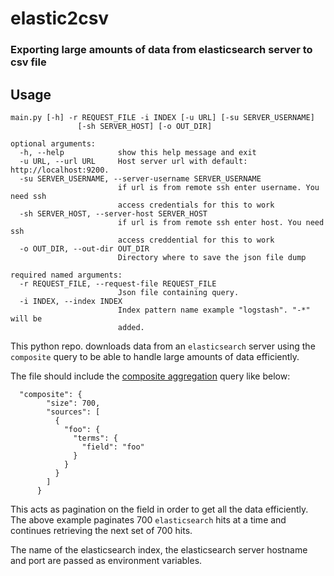 # elastic2csv

### Exporting large amounts of data from elasticsearch server to csv file

## Usage

```
main.py [-h] -r REQUEST_FILE -i INDEX [-u URL] [-su SERVER_USERNAME]
               [-sh SERVER_HOST] [-o OUT_DIR]

optional arguments:
  -h, --help            show this help message and exit
  -u URL, --url URL     Host server url with default: http://localhost:9200.
  -su SERVER_USERNAME, --server-username SERVER_USERNAME
                        if url is from remote ssh enter username. You need ssh
                        access credentials for this to work
  -sh SERVER_HOST, --server-host SERVER_HOST
                        if url is from remote ssh enter host. You need ssh
                        access creddential for this to work
  -o OUT_DIR, --out-dir OUT_DIR
                        Directory where to save the json file dump

required named arguments:
  -r REQUEST_FILE, --request-file REQUEST_FILE
                        Json file containing query.
  -i INDEX, --index INDEX
                        Index pattern name example "logstash". "-*" will be
                        added.

```

This python repo. downloads data from an `elasticsearch` server using the `composite` query to be able to handle large amounts of data efficiently.

The file should include the [composite aggregation](https://www.elastic.co/guide/en/elasticsearch/reference/current/search-aggregations-bucket-composite-aggregation.html) query like below:

```
  "composite": {
        "size": 700,
        "sources": [
          {
            "foo": {
              "terms": {
                "field": "foo"
              }
            }
          }
        ]
      }
```

 This acts as pagination on the field in order to get all the data efficiently. The above example paginates 700 `elasticsearch` hits at a time and continues retrieving the next set of 700 hits.

 The name of the elasticsearch index, the elasticsearch server hostname and port are passed as environment variables.
